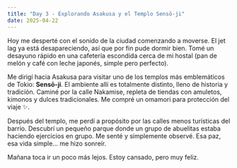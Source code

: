 ```yaml
---
title: "Day 3 - Explorando Asakusa y el Templo Sensō-ji"
date: 2025-04-22
---
```


Hoy me desperté con el sonido de la ciudad comenzando a moverse. El jet lag ya está desapareciendo, así que por fin pude dormir bien. Tomé un desayuno rápido en una cafetería escondida cerca de mi hostal (pan de melón y café con leche japonés, simple pero perfecto).

Me dirigí hacia Asakusa para visitar uno de los templos más emblemáticos de Tokio: **Sensō-ji**. El ambiente allí es totalmente distinto, lleno de historia y tradición. Caminé por la calle Nakamise, repleta de tiendas con amuletos, kimonos y dulces tradicionales. Me compré un omamori para protección del viaje ✨.

Después del templo, me perdí a propósito por las calles menos turísticas del barrio. Descubrí un pequeño parque donde un grupo de abuelitas estaba haciendo ejercicios en grupo. Me senté y simplemente observé. Esa paz, esa vida simple… me hizo sonreír.

Mañana toca ir un poco más lejos. Estoy cansado, pero muy feliz.
